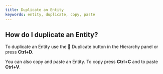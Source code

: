 ```yaml
---
title: Duplicate an Entity
keywords: entity, duplicate, copy, paste
---
```


## How do I duplicate an Entity?

To duplicate an Entity use the <span class="font-icon">&#57638;</span> Duplicate button in the Hierarchy panel or press **Ctrl+D**.

You can also copy and paste an Entity. To copy press **Ctrl+C** and to paste **Ctrl+V**.

